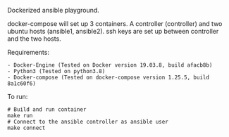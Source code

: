 Dockerized ansible playground. 

docker-compose will set up 3 containers.
A controller (controller) and two ubuntu hosts (ansible1, ansible2).
ssh keys are set up between controller and the two hosts.


Requirements:

    - Docker-Engine (Tested on Docker version 19.03.8, build afacb8b)
    - Python3 (Tested on python3.8)
    - Docker-compose (Tested on docker-compose version 1.25.5, build 8a1c60f6)

To run:

    # Build and run container
    make run
    # Connect to the ansible controller as ansible user
    make connect 
